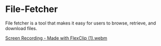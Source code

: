 # File-Fetcher
File fetcher is a tool that makes it easy for users to browse, retrieve, and download files.


[Screen Recording - Made with FlexClip (1).webm](https://user-images.githubusercontent.com/55704065/209726360-3ff699f7-c723-4d3b-981f-118c3bde3d67.webm)
